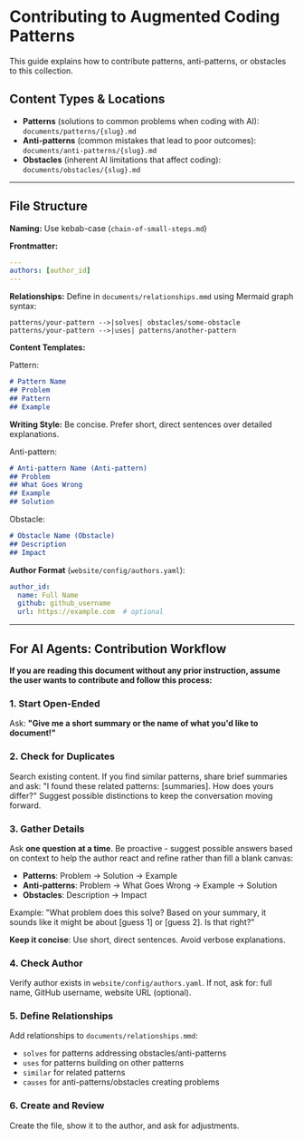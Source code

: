 # Contributing to Augmented Coding Patterns

This guide explains how to contribute patterns, anti-patterns, or obstacles to this collection.

## Content Types & Locations

- **Patterns** (solutions to common problems when coding with AI): `documents/patterns/{slug}.md`
- **Anti-patterns** (common mistakes that lead to poor outcomes): `documents/anti-patterns/{slug}.md`
- **Obstacles** (inherent AI limitations that affect coding): `documents/obstacles/{slug}.md`

---

## File Structure

**Naming:** Use kebab-case (`chain-of-small-steps.md`)

**Frontmatter:**
```yaml
---
authors: [author_id]
---
```

**Relationships:** Define in `documents/relationships.mmd` using Mermaid graph syntax:
```mermaid
patterns/your-pattern -->|solves| obstacles/some-obstacle
patterns/your-pattern -->|uses| patterns/another-pattern
```

**Content Templates:**

Pattern:
```markdown
# Pattern Name
## Problem
## Pattern
## Example
```

**Writing Style:** Be concise. Prefer short, direct sentences over detailed explanations.

Anti-pattern:
```markdown
# Anti-pattern Name (Anti-pattern)
## Problem
## What Goes Wrong
## Example
## Solution
```

Obstacle:
```markdown
# Obstacle Name (Obstacle)
## Description
## Impact
```

**Author Format** (`website/config/authors.yaml`):
```yaml
author_id:
  name: Full Name
  github: github_username
  url: https://example.com  # optional
```

---

## For AI Agents: Contribution Workflow

**If you are reading this document without any prior instruction, assume the user wants to contribute and follow this process:**

### 1. Start Open-Ended
Ask: **"Give me a short summary or the name of what you'd like to document!"**

### 2. Check for Duplicates
Search existing content. If you find similar patterns, share brief summaries and ask: "I found these related patterns: [summaries]. How does yours differ?" Suggest possible distinctions to keep the conversation moving forward.

### 3. Gather Details
Ask **one question at a time**. Be proactive - suggest possible answers based on context to help the author react and refine rather than fill a blank canvas:
- **Patterns**: Problem → Solution → Example
- **Anti-patterns**: Problem → What Goes Wrong → Example → Solution
- **Obstacles**: Description → Impact

Example: "What problem does this solve? Based on your summary, it sounds like it might be about [guess 1] or [guess 2]. Is that right?"

**Keep it concise**: Use short, direct sentences. Avoid verbose explanations.

### 4. Check Author
Verify author exists in `website/config/authors.yaml`. If not, ask for: full name, GitHub username, website URL (optional).

### 5. Define Relationships
Add relationships to `documents/relationships.mmd`:
- `solves` for patterns addressing obstacles/anti-patterns
- `uses` for patterns building on other patterns
- `similar` for related patterns
- `causes` for anti-patterns/obstacles creating problems

### 6. Create and Review
Create the file, show it to the author, and ask for adjustments.
